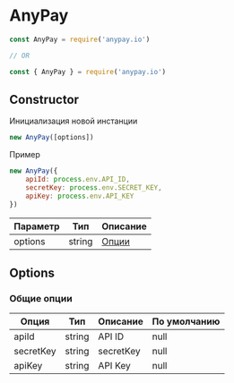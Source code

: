 # AnyPay

```js
const AnyPay = require('anypay.io')

// OR

const { AnyPay } = require('anypay.io')
```

## Constructor

Инициализация новой инстанции

```js
new AnyPay([options])
```

Пример

```js
new AnyPay({
    apiId: process.env.API_ID,
    secretKey: process.env.SECRET_KEY,
    apiKey: process.env.API_KEY
})
```

| Параметр | Тип | Описание |
|----------|--------|-------------------|
| options  | string | [Опции](#options) |

## Options

### Общие опции

| Опция | Тип | Описание | По умолчанию |
|----------|--------|-----------------------------------|--------------|
| apiId    | string | API ID | null |
| secretKey | string | secretKey | null |
| apiKey | string | API Key | null |

